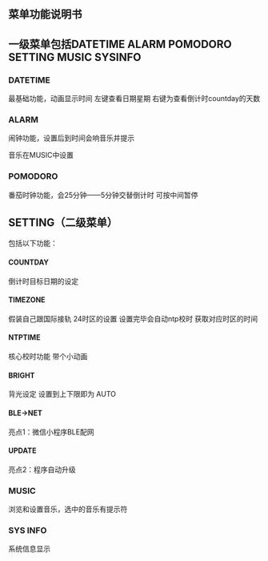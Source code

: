 ## 菜单功能说明书

## 一级菜单包括DATETIME  ALARM  POMODORO  SETTING  MUSIC  SYSINFO

### DATETIME
最基础功能，动画显示时间
左键查看日期星期 右键为查看倒计时countday的天数

### ALARM

闹钟功能，设置后到时间会响音乐并提示

音乐在MUSIC中设置

### POMODORO

番茄时钟功能，会25分钟——5分钟交替倒计时  可按中间暂停

## SETTING（二级菜单）

包括以下功能：

#### COUNTDAY
倒计时目标日期的设定

#### TIMEZONE
假装自己跟国际接轨  24时区的设置 设置完毕会自动ntp校时 获取对应时区的时间

#### NTPTIME
核心校时功能  带个小动画

#### BRIGHT
背光设定 设置到上下限即为 AUTO

#### BLE->NET
亮点1：微信小程序BLE配网

#### UPDATE
亮点2：程序自动升级



### MUSIC

浏览和设置音乐，选中的音乐有提示符

### SYS INFO
系统信息显示